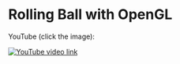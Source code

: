 # Rolling Ball with OpenGL

YouTube (click the image): 

<a href="https://www.youtube.com/watch?v=HmYZACF07E4"><img src="http://i3.ytimg.com/vi/HmYZACF07E4/hqdefault.jpg" alt="YouTube video link" /></a>

